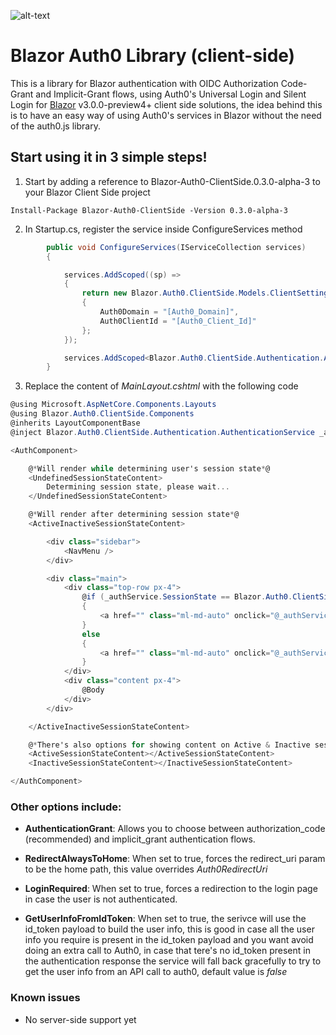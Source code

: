 
![alt-text](https://raw.githubusercontent.com/Pegazux/Blazor.Auth0/master/src/Blazor.Auth0.ClientSide/icon.png "Blazor.Auth0")

# Blazor Auth0 Library (client-side)

This is a library for Blazor authentication with OIDC Authorization Code-Grant and Implicit-Grant flows, using Auth0's Universal Login and Silent Login for [Blazor](http://blazor.net) v3.0.0-preview4+ client side solutions, the idea behind this is to have an easy way of using Auth0's services in Blazor without the need of the auth0.js library.


## Start using it in 3 simple steps!


1) Start by adding a reference to Blazor-Auth0-ClientSide.0.3.0-alpha-3 to your Blazor Client Side project

```
Install-Package Blazor-Auth0-ClientSide -Version 0.3.0-alpha-3
````


2) In Startup.cs, register the service inside ConfigureServices method


```C#
        public void ConfigureServices(IServiceCollection services)
        {

            services.AddScoped((sp) =>
            {
                return new Blazor.Auth0.ClientSide.Models.ClientSettings()
                {
                    Auth0Domain = "[Auth0_Domain]",
                    Auth0ClientId = "[Auth0_Client_Id]"
                };
            });

            services.AddScoped<Blazor.Auth0.ClientSide.Authentication.AuthenticationService>();
        }
```


3) Replace the content of *MainLayout.cshtml* with the following code


```C#
@using Microsoft.AspNetCore.Components.Layouts
@using Blazor.Auth0.ClientSide.Components
@inherits LayoutComponentBase
@inject Blazor.Auth0.ClientSide.Authentication.AuthenticationService _authService

<AuthComponent>

    @*Will render while determining user's session state*@
    <UndefinedSessionStateContent>
        Determining session state, please wait...
    </UndefinedSessionStateContent>

    @*Will render after determining session state*@
    <ActiveInactiveSessionStateContent>

        <div class="sidebar">
            <NavMenu />
        </div>

        <div class="main">
            <div class="top-row px-4">
                @if (_authService.SessionState == Blazor.Auth0.ClientSide.Models.Enumerations.SessionStates.Active)
                {
                    <a href="" class="ml-md-auto" onclick="@_authService.LogOut">LogOut</a>
                }
                else
                {
                    <a href="" class="ml-md-auto" onclick="@_authService.Authorize">LogIn</a>
                }
            </div>
            <div class="content px-4">
                @Body
            </div>
        </div>

    </ActiveInactiveSessionStateContent>

    @*There's also options for showing content on Active & Inactive session states alone*@
    <ActiveSessionStateContent></ActiveSessionStateContent>
    <InactiveSessionStateContent></InactiveSessionStateContent>

</AuthComponent>
```


### Other options include:

* **AuthenticationGrant**:  Allows you to choose between authorization_code (recommended) and implicit_grant authentication flows.

* **RedirectAlwaysToHome**: When set to true, forces the redirect_uri param to be the home path, this value overrides *Auth0RedirectUri*

* **LoginRequired**: When set to true, forces a redirection to the login page in case the user is not authenticated.

* **GetUserInfoFromIdToken**: When set to true, the serivce will use the id_token payload to build the user info, this is good in case all the user info you require is present in the id_token payload and you want avoid doing an extra call to Auth0, in case that tere's no id_token present in the authentication response the service will fall back gracefully to try to get the user info from an API call to auth0, default value is *false*


### Known issues


- No server-side support yet
